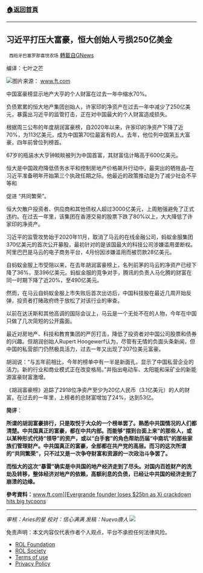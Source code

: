 ###  [:house:返回首頁](https://github.com/ourhimalayas/txt)
---


## 习近平打压大富豪，恒大创始人亏损250亿美金
` 西班牙巴塞罗那喜悦农场` [轉載自GNews](https://gnews.org/zh-hans/1633278/)

编译：七叶之芒

![](https://assets.gnews.org/wp-content/uploads/2021/11/image-12.png)图片来源： www.ft.com

中国富豪榜显示地产大亨的个人财富在过去一年中缩水70%。

负债累累的恒大地产集团创始人，许家印的净资产在过去一年中减少了250亿美元，暴露出习近平的监管打击，正在对中国最大的个人财富造成损失。

根据周三公布的年度胡润富豪榜，自2020年以来，许家印的净资产下降了近70%，为113亿美元，成为中国第70位最富有的人。去年，他位列中国第五大富豪，四年前曾位列榜首。

67岁的瓶装水大亨钟睒睒被列为中国首富，其财富估计略高于600亿美元。

恒大是中国政府降低债务水平和控制房地产价格飙升行动中，最突出的牺牲品–在习近平准备明年开始第三个执政任期之际。他最近的政策推动是为了减少社会不平等和

促进 “共同繁荣”。

恒大欠散户投资者、供应商和其他债权人超过3000亿美元，上周勉强避免了正式违约。在过去一年里，该集团在香港交易的股票下跌了80%以上，大大降低了许家印的净资产。

习近平的监管攻势始于2020年11月，取消了马云的在线金融公司，蚂蚁金服集团370亿美元的首次公开募股，最初针对的是该国最大的科技公司涉嫌滥用垄断权。阿里巴巴是马云的电子商务平台，4月份因涉嫌滥用而被罚款28亿美元。

自蚂蚁金服上市受阻以来，在去年胡润富豪榜上，名列前茅的马云的净资产已经下降了36%，至396亿美元。蚂蚁金服的竞争对手，腾讯的负责人马化腾的财富在同一时期下降了近20%，至490亿美元。

然而，在马云自蚂蚁金服上市失败后首次出访后，中国科技股在最近几周开始反弹，投资者打赌政府终于放松了对该行业的审查。

以前在达沃斯和其他高调的国际会议上，马云是一个无处不在的人物，今年在中国只做了几次简短的公开露面。

最近对房地产、科技和教育集团的严厉打击，降低了投资者对中国公司股票和债券的兴趣。但胡润创始人Rupert Hoogewerf认为，尽管有无情的负面头条新闻，但中国的私营部门仍然极具活力，过去一年又出现了307位美元富豪。

胡润说：“与五年前相比，今年的榜单中有一半是新面孔，显示了中国私营企业的活力。新的行业和商业模式正在改变格局。”并指出电动车、太阳能和采矿业的新能源富豪财富激增。

《胡润富豪榜》追踪了2918位净资产至少为20亿人民币（3.1亿美元）的人的财富。在过去的一年里，上榜者的总财富增加了24%，达到53亿。

**简评**：

**所谓的胡润富豪排行，只是取悦于大众的一个榜单罢了。熟悉中共国情况的人们都清楚。中共国真正的富豪，都在中共内部。而能够“摆到台面上来”的那些人，或以某种形式代持“领导”的资产，或以“白手套”的角色帮助历届“中南坑”的那些家族们管理财产。中共国真正的富豪，全部都在共产党的高层。而习的这次所谓的“共同繁荣”，只不过又是一次争夺财富和资源的一次政治斗争罢了。**

**而恒大的这次“暴雷”确实是中共国的地产经济走到了尽头。对国内百姓财产的洗劫及转移，整体经济对地产的依赖，高额利息的负债，已经让中共国的经济走到了崩溃的边缘。**

**參考資料：**[www.ft.com][Evergrande founder loses $25bn as Xi crackdown hits big tycoons](https://www.ft.com/content/87e10023-c1d8-4fc9-aad1-b8c60aed5c56?segmentID=d000ce45-8c25-aa67-8d82-a8ab39602280)

* * *

*审核：Aries的星
校对：信心满满
发稿：Nuevo唐人*
![](https://assets.gnews.org/wp-content/uploads/2021/11/tempsnip111.png)
 

免责声明：本文内容仅代表作者个人观点，平台不承担任何法律风险。

- [ROL Foundation](https://rolfoundation.org/)
- [ROL Society](https://rolsociety.org/)
- [Terms of use](https://gnews.org/terms-of-use-3/)
- [Privacy Policy](https://gnews.org/privacy-policy/)
